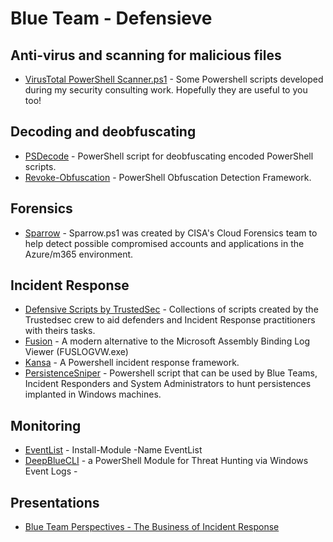 # Blue Team - Defensieve

## Anti-virus and scanning for malicious files
- [VirusTotal PowerShell Scanner.ps1](https://github.com/cottinghamd/PowershellAdmin/blob/master/VirusTotal%20PowerShell%20Scanner.ps1) - Some Powershell scripts developed during my security consulting work. Hopefully they are useful to you too!

## Decoding and deobfuscating
- [PSDecode](https://github.com/R3MRUM/PSDecode) - PowerShell script for deobfuscating encoded PowerShell scripts.
- [Revoke-Obfuscation](https://github.com/danielbohannon/Revoke-Obfuscation) - PowerShell Obfuscation Detection Framework.

## Forensics
- [Sparrow](https://github.com/cisagov/Sparrow) - Sparrow.ps1 was created by CISA's Cloud Forensics team to help detect possible compromised accounts and applications in the Azure/m365 environment.

## Incident Response
- [Defensive Scripts by TrustedSec](https://github.com/trustedsec/defensive-scripts) - Collections of scripts created by the Trustedsec crew to aid defenders and Incident Response practitioners with theirs tasks.
- [Fusion](https://github.com/awaescher/Fusion) - A modern alternative to the Microsoft Assembly Binding Log Viewer (FUSLOGVW.exe) 
- [Kansa](https://github.com/davehull/Kansa) - A Powershell incident response framework.
- [PersistenceSniper](https://github.com/last-byte/PersistenceSniper) - Powershell script that can be used by Blue Teams, Incident Responders and System Administrators to hunt persistences implanted in Windows machines.

## Monitoring
- [EventList](https://www.powershellgallery.com/packages/EventList/2.0.0) - Install-Module -Name EventList 
- [DeepBlueCLI](https://github.com/sans-blue-team/DeepBlueCLI) - a PowerShell Module for Threat Hunting via Windows Event Logs -

## Presentations
- [Blue Team Perspectives - The Business of Incident Response](https://digital-forensics.sans.org/summit-archives/Prague_Summit/Blue_Team_Perspectives_David_Kovar.pdf)
